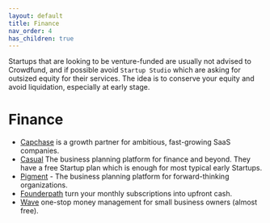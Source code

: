 ```yaml
---
layout: default
title: Finance
nav_order: 4
has_children: true
---
```


Startups that are looking to be venture-funded are usually not advised to Crowdfund, and if possible avoid `Startup Studio` which are asking for outsized equity for their services. The idea is to conserve your equity and avoid liquidation, especially at early stage.

# Finance

- [Capchase](https://www.capchase.com) is a growth partner for ambitious, fast-growing SaaS companies.
- [Casual](https://causal.app) The business planning platform for finance and beyond. They have a free Startup plan which is enough for most typical early Startups.
- [Pigment](https://www.gopigment.com) - The business planning platform for forward-thinking organizations.
- [Founderpath](https://founderpath.com) turn your monthly subscriptions into upfront cash.
- [Wave](https://www.waveapps.com) one-stop money management for small business owners (almost free).